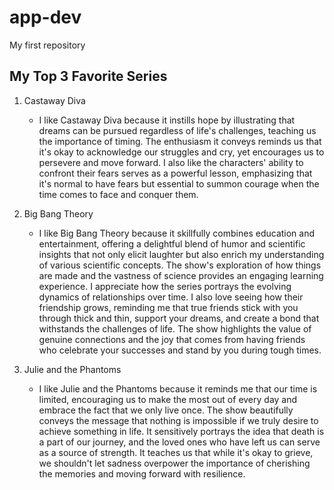 # app-dev
My first repository

## My Top 3 Favorite Series
1. Castaway Diva
   - I like Castaway Diva because it instills hope by illustrating that dreams can be pursued regardless of life's challenges, teaching us the importance of timing. The enthusiasm it conveys reminds us that it's okay to acknowledge our struggles and cry, yet encourages us to persevere and move forward. I also like the characters' ability to confront their fears serves as a powerful lesson, emphasizing that it's normal to have fears but essential to summon courage when the time comes to face and conquer them.
   
2. Big Bang Theory
   - I like Big Bang Theory because it skillfully combines education and entertainment, offering a delightful blend of humor and scientific insights that not only elicit laughter but also enrich my understanding of various scientific concepts. The show's exploration of how things are made and the vastness of science provides an engaging learning experience. I appreciate how the series portrays the evolving dynamics of relationships over time. I also love seeing how their friendship grows, reminding me that true friends stick with you through thick and thin, support your dreams, and create a bond that withstands the challenges of life. The show highlights the value of genuine connections and the joy that comes from having friends who celebrate your successes and stand by you during tough times.

3. Julie and the Phantoms
   - I like Julie and the Phantoms because it reminds me that our time is limited, encouraging us to make the most out of every day and embrace the fact that we only live once. The show beautifully conveys the message that nothing is impossible if we truly desire to achieve something in life. It sensitively portrays the idea that death is a part of our journey, and the loved ones who have left us can serve as a source of strength. It teaches us that while it's okay to grieve, we shouldn't let sadness overpower the importance of cherishing the memories and moving forward with resilience.
